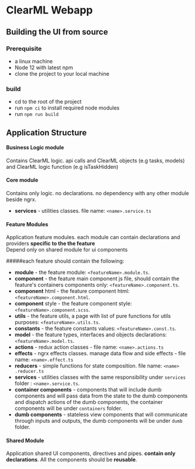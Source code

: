 # ClearML Webapp

## Building the UI from source
### Prerequisite
* a linux machine
* Node 12 with latest npm
* clone the project to your local machine

### build
* cd to the root of the project
* run `npm ci` to install required node modules
* run `npm run build`

## Application Structure

#### Business Logic module
Contains ClearML logic. api calls and ClearML objects (e.g tasks, models) and ClearML logic function (e.g isTaskHidden)

#### Core module
Contains only logic. no declarations. no dependency with any other module beside ngrx.
- **services** - utilities classes. file name: `<name>.service.ts`

#### Feature Modules
Application feature modules. each module can contain declarations and providers **specific to the the feature**  
Depend only on shared module for ui components

#####each feature should contain the following: 
- **module** - the feature module: `<featureName>.module.ts`. 
- **component** - the feature main component js file, should contain the feature's containers components only: `<featureName>.component.ts`. 
- **component** html - the feature component html: `<featureName>.component.html`. 
- **component** style - the feature component style: `<featureName>.component.scss`.
- **utils** - the feature utils, a page with list of pure functions for utils purposes: `<featureName>.utils.ts`.
- **constants** - the feature constants values: `<featureName>.const.ts`. 
- **model** - the feature types, interfaces and objects declarations: `<featureName>.model.ts`.
- **actions** - redux action classes - file name: `<name>.actions.ts`
- **effects** - ngrx effects classes. manage data flow and side effects - file name: `<name>.effect.ts`
- **reducers** - simple functions for state composition. file name: `<name>
.reducer.ts`
- **services** - utilities classes with the same responsibility under `services` folder : `<name>.service.ts`.
- **container components** - components that will include dumb components and will pass data from the state to the dumb components and dispatch actions of the dumb components, the container components will be under `containers` folder.
- **dumb components** - stateless view components that will communicate through inputs and outputs, the dumb components will be under `dumb` folder. 

#### Shared Module
Application shared UI components, directives and pipes. **contain only declarations**.
All the components should be **reusable**.

